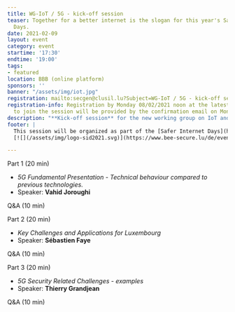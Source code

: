 ```yaml
---
title: WG-IoT / 5G - kick-off session
teaser: Together for a better internet is the slogan for this year's Safer Internet
  Days.
date: 2021-02-09
layout: event
category: event
startime: '17:30'
endtime: '19:00'
tags:
- featured
location: BBB (online platform)
sponsors: ''
banner: "/assets/img/iot.jpg"
registration: mailto:secgen@clusil.lu?Subject=WG-IoT / 5G - kick-off session
registration-info: Registration by Monday 08/02/2021 noon at the latest. The link
  to join the session will be provided by the confirmation email on Monday 08/02/2021.
description: "**Kick-off session** for the new working group on IoT and 5G."
footer: |
  This session will be organized as part of the [Safer Internet Days](https://www.bee-secure.lu/de/event/safer-internet-day-2021/), which is organized every year since 2004 in February and it is now celebrated in approximately 170 countries worldwide.
  [![](/assets/img/logo-sid2021.svg)](https://www.bee-secure.lu/de/event/safer-internet-day-2021/)

---
```

Part 1 (20 min)

* _5G Fundamental Presentation - Technical behaviour compared to previous technologies._
* Speaker: **Vahid Joroughi**

Q&A (10 min)

Part 2 (20 min)

* _Key Challenges and Applications for Luxembourg_
* Speaker: **Sébastien Faye**

Q&A (10 min)

Part 3 (20 min)

* _5G Security Related Challenges - examples_
* Speaker: **Thierry Grandjean**

Q&A (10 min)